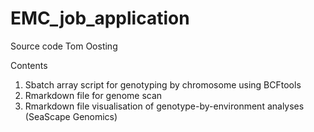 # EMC_job_application
Source code Tom Oosting

Contents
1. Sbatch array script for genotyping by chromosome using BCFtools  
2. Rmarkdown file for genome scan
3. Rmarkdown file visualisation of genotype-by-environment analyses (SeaScape Genomics)


